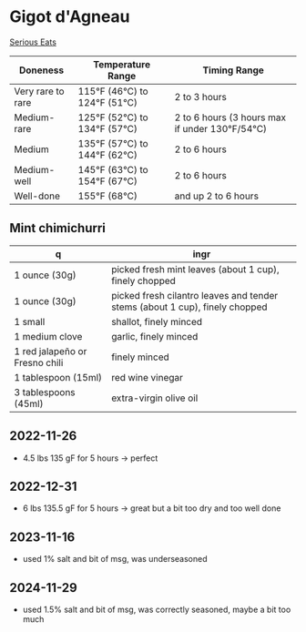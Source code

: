# Gigot d'Agneau

[Serious Eats](https://www.seriouseats.com/sous-vide-leg-of-lamb-mint-cumin-black-mustard-recipe)

| Doneness          | Temperature Range             | 	Timing Range                                   |
|-------------------|-------------------------------|-------------------------------------------------|
| Very rare to rare | 	115°F (46°C) to 124°F (51°C) | 	2 to 3 hours                                   |
| Medium-rare 	     | 125°F (52°C) to 134°F (57°C)  | 	2 to 6 hours (3 hours max if under 130°F/54°C) |
| Medium 	          | 135°F (57°C) to 144°F (62°C)  | 	2 to 6 hours                                   |
| Medium-well       | 	145°F (63°C) to 154°F (67°C) | 	2 to 6 hours                                   |
| Well-done         | 	155°F (68°C)                 | and up 	2 to 6 hours                            |

## Mint chimichurri

| q                              | ingr                                                                        |
|--------------------------------|-----------------------------------------------------------------------------|
| 1 ounce (30g)                  | picked fresh mint leaves (about 1 cup), finely chopped                      |
| 1 ounce (30g)                  | picked fresh cilantro leaves and tender stems (about 1 cup), finely chopped |
| 1 small                        | shallot, finely minced                                                      |
| 1 medium clove                 | garlic, finely minced                                                       |
| 1 red jalapeño or Fresno chili | finely minced                                                               |
| 1 tablespoon (15ml)            | red wine vinegar                                                            |
| 3 tablespoons (45ml)           | extra-virgin olive oil                                                      |

## 2022-11-26
- 4.5 lbs 135 gF for 5 hours -> perfect

## 2022-12-31
- 6 lbs 135.5 gF for 5 hours -> great but a bit too dry and too well done

## 2023-11-16
- used 1% salt and bit of msg, was underseasoned 

## 2024-11-29
- used 1.5% salt and bit of msg, was correctly seasoned, maybe a bit too much 
